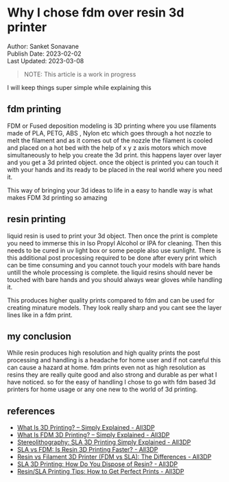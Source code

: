 # Why I chose fdm over resin 3d printer
Author: Sanket Sonavane   
Publish Date: 2023-02-02   
Last Updated: 2023-03-08  

> NOTE: This article is a work in progress  

I will keep things super simple while explaining this 

## fdm printing 
FDM or Fused deposition modeling is 3D printing where you use filaments made of PLA, PETG, ABS , Nylon etc which goes through a hot nozzle to melt the filament and as it comes out of the nozzle the filament is cooled and placed on a hot bed with the help of x y z axis motors which move simultaneously to help you create the 3d print. this happens layer over layer and you get a 3d printed object. once the object is printed you can touch it with your hands and its ready to be placed in the real world where you need it.

This way of bringing your 3d ideas to life in a easy to handle way is what makes FDM 3d printing so amazing

## resin printing
liquid resin is used to print your 3d object. Then once the print is complete you need to immerse this in Iso Propyl Alcohol or IPA for cleaning. Then this needs to be cured in uv light box or some people also use sunlight. There is this additional post processing required to be done after every print which can be time consuming and you cannot touch your models with bare hands untill the whole processing is complete. the liquid resins should never be touched with bare hands and you should always wear gloves while handling it. 

This produces higher quality prints compared to fdm and can be used for creating minature models. 
They look really sharp and you cant see the layer lines like in a fdm print. 

## my conclusion
While resin produces high resolution and high quality prints the post processing and handling is a headache for home user and if not careful this can cause a hazard at home. fdm prints even not as high resolution as resins they are really quite good and also strong and durable as per what I have noticed. so for the easy of handling I chose to go with fdm based 3d printers for home usage or any one new to the world of 3d printing.

## references
- [What Is 3D Printing? – Simply Explained - All3DP](https://all3dp.com/2/what-is-3d-printing/)
- [What Is FDM 3D Printing? – Simply Explained - All3DP](https://all3dp.com/2/fused-deposition-modeling-fdm-3d-printing-simply-explained/)
- [Stereolithography: SLA 3D Printing Simply Explained - All3DP](https://all3dp.com/2/stereolithography-3d-printing-simply-explained/)
- [SLA vs FDM: Is Resin 3D Printing Faster? - All3DP](https://all3dp.com/2/sla-vs-fdm-is-resin-3d-printing-faster/)
- [Resin vs Filament 3D Printer (FDM vs SLA): The Differences - All3DP](https://all3dp.com/2/resin-vs-filament-3d-printer-fdm-vs-sla/)
- [SLA 3D Printing: How Do You Dispose of Resin? - All3DP](https://all3dp.com/2/sla-3d-printing-disposing-of-resin/)
- [Resin/SLA Printing Tips: How to Get Perfect Prints - All3DP](https://all3dp.com/2/resin-printing-tips-sla-printing-tips/)



